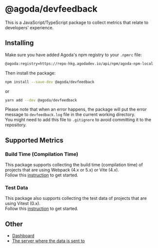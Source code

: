 # @agoda/devfeedback

This is a JavaScript/TypeScript package to collect metrics that relate to developers' experience.

## Installing

Make sure you have added Agoda's npm registry to your `.npmrc` file:

```bash
@agoda:registry=https://repo-hkg.agodadev.io/api/npm/agoda-npm-local
```

Then install the package:

```bash
npm install --save-dev @agoda/devfeedback
```

or

```bash
yarn add --dev @agoda/devfeedback
```

Please note that when an error happens, the package will put the error message to `devfeedback.log` file in the current working directory.  
You might need to add this file to `.gitignore` to avoid committing it to the repository.

## Supported Metrics

### Build Time (Compilation Time)

This package supports collecting the build time (compilation time) of projects that are using Webpack (4.x or 5.x) or Vite (4.x).  
Follow this [instruction](BUILD_TIME.md) to get started.

### Test Data

This package also supports collecting the test data of projects that are using Vitest (0.x).  
Follow this [instruction](TEST_DATA.md) to get started.

## Other

- [Dashboard](https://superset.agodadev.io/superset/dashboard/439/)
- [The server where the data is sent to](https://gitlab.agodadev.io/full-stack/tooling/developer-local-metrics)
